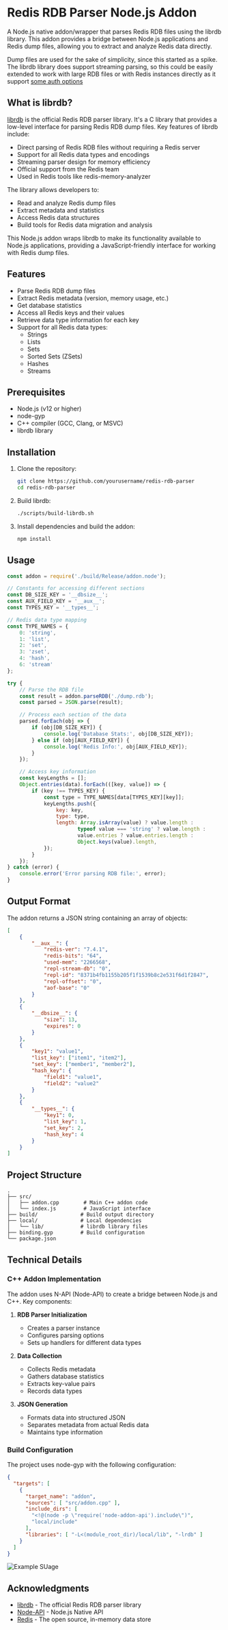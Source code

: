 # Redis RDB Parser Node.js Addon

A Node.js native addon/wrapper that parses Redis RDB files using the librdb library. This addon provides a bridge between Node.js applications and Redis dump files, allowing you to extract and analyze Redis data directly.

Dump files are used for the sake of simplicity, since this started as a spike. The librdb library does support streaming parsing, so this could be easily extended to work with large RDB files or with Redis instances directly as it support [some auth options](https://github.com/redis/librdb?tab=readme-ov-file#rdb-cli-usage)

## What is librdb?

[librdb](https://github.com/redis/librdb) is the official Redis RDB parser library. It's a C library that provides a low-level interface for parsing Redis RDB dump files. Key features of librdb include:

- Direct parsing of Redis RDB files without requiring a Redis server
- Support for all Redis data types and encodings
- Streaming parser design for memory efficiency
- Official support from the Redis team
- Used in Redis tools like redis-memory-analyzer

The library allows developers to:
- Read and analyze Redis dump files
- Extract metadata and statistics
- Access Redis data structures
- Build tools for Redis data migration and analysis

This Node.js addon wraps librdb to make its functionality available to Node.js applications, providing a JavaScript-friendly interface for working with Redis dump files.

## Features

- Parse Redis RDB dump files
- Extract Redis metadata (version, memory usage, etc.)
- Get database statistics
- Access all Redis keys and their values
- Retrieve data type information for each key
- Support for all Redis data types:
  - Strings
  - Lists
  - Sets
  - Sorted Sets (ZSets)
  - Hashes
  - Streams

## Prerequisites

- Node.js (v12 or higher)
- node-gyp
- C++ compiler (GCC, Clang, or MSVC)
- librdb library

## Installation

1. Clone the repository:
   ```bash
   git clone https://github.com/yourusername/redis-rdb-parser
   cd redis-rdb-parser
   ```

2. Build librdb:
   ```bash
   ./scripts/build-librdb.sh
   ```

3. Install dependencies and build the addon:
   ```bash
   npm install
   ```

## Usage

```javascript
const addon = require('./build/Release/addon.node');

// Constants for accessing different sections
const DB_SIZE_KEY = '__dbsize__';
const AUX_FIELD_KEY = '__aux__';
const TYPES_KEY = '__types__';

// Redis data type mapping
const TYPE_NAMES = {
    0: 'string',
    1: 'list',
    2: 'set',
    3: 'zset',
    4: 'hash',
    6: 'stream'
};

try {
    // Parse the RDB file
    const result = addon.parseRDB('./dump.rdb');
    const parsed = JSON.parse(result);

    // Process each section of the data
    parsed.forEach(obj => {
        if (obj[DB_SIZE_KEY]) {
            console.log('Database Stats:', obj[DB_SIZE_KEY]);
        } else if (obj[AUX_FIELD_KEY]) {
            console.log('Redis Info:', obj[AUX_FIELD_KEY]);
        }
    });

    // Access key information
    const keyLengths = [];
    Object.entries(data).forEach(([key, value]) => {
        if (key !== TYPES_KEY) {
            const type = TYPE_NAMES[data[TYPES_KEY][key]];
            keyLengths.push({
                key: key,
                type: type,
                length: Array.isArray(value) ? value.length :
                       typeof value === 'string' ? value.length :
                       value.entries ? value.entries.length :
                       Object.keys(value).length,
            });
        }
    });
} catch (error) {
    console.error('Error parsing RDB file:', error);
}
```

## Output Format

The addon returns a JSON string containing an array of objects:

```json
[
    {
        "__aux__": {
            "redis-ver": "7.4.1",
            "redis-bits": "64",
            "used-mem": "2266568",
            "repl-stream-db": "0",
            "repl-id": "8371b4fb1155b205f1f1539b8c2e531f6d1f2847",
            "repl-offset": "0",
            "aof-base": "0"
        }
    },
    {
        "__dbsize__": {
            "size": 13,
            "expires": 0
        }
    },
    {
        "key1": "value1",
        "list_key": ["item1", "item2"],
        "set_key": ["member1", "member2"],
        "hash_key": {
            "field1": "value1",
            "field2": "value2"
        }
    },
    {
        "__types__": {
            "key1": 0,
            "list_key": 1,
            "set_key": 2,
            "hash_key": 4
        }
    }
]
```

## Project Structure

```
.
├── src/
│   ├── addon.cpp        # Main C++ addon code
│   └── index.js         # JavaScript interface
├── build/              # Build output directory
├── local/              # Local dependencies
│   └── lib/            # librdb library files
├── binding.gyp         # Build configuration
└── package.json
```

## Technical Details

### C++ Addon Implementation

The addon uses N-API (Node-API) to create a bridge between Node.js and C++. Key components:

1. **RDB Parser Initialization**
   - Creates a parser instance
   - Configures parsing options
   - Sets up handlers for different data types

2. **Data Collection**
   - Collects Redis metadata
   - Gathers database statistics
   - Extracts key-value pairs
   - Records data types

3. **JSON Generation**
   - Formats data into structured JSON
   - Separates metadata from actual Redis data
   - Maintains type information

### Build Configuration

The project uses node-gyp with the following configuration:

```json
{
  "targets": [
    {
      "target_name": "addon",
      "sources": [ "src/addon.cpp" ],
      "include_dirs": [
        "<!@(node -p \"require('node-addon-api').include\")",
        "local/include"
      ],
      "libraries": [ "-L<(module_root_dir)/local/lib", "-lrdb" ]
    }
  ]
}
```

![Example SUage](./Screenshot_20241121_115720.png)

## Acknowledgments

- [librdb](https://github.com/redis/librdb) - The official Redis RDB parser library
- [Node-API](https://nodejs.org/api/n-api.html) - Node.js Native API
- [Redis](https://redis.io/) - The open source, in-memory data store